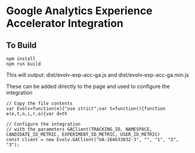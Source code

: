 # Google Analytics Experience Accelerator Integration

## To Build
```
npm install
npm run build
```

This will output:
dist/evolv-exp-acc-ga.js and dist/evolv-exp-acc-ga.min.js

These can be added directly to the page and used to configure the integration

```
// Copy the file contents
var Evolv=function(e){"use strict";var t=function(){function e(e,t,n,i,r,o){var d=th

// Configure the integration 
// with the parameters GAClient(TRACKING_ID, NAMESPACE, CANDIDATE_ID_METRIC, EXPERIMENT_ID_METRIC, USER_ID_METRIC)
const client = new Evolv.GAClient("UA-164633832-3", "", "1", "2", "3");
```
